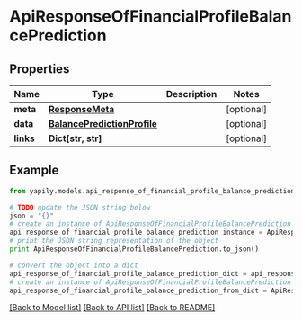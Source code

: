 # ApiResponseOfFinancialProfileBalancePrediction


## Properties
Name | Type | Description | Notes
------------ | ------------- | ------------- | -------------
**meta** | [**ResponseMeta**](ResponseMeta.md) |  | [optional] 
**data** | [**BalancePredictionProfile**](BalancePredictionProfile.md) |  | [optional] 
**links** | **Dict[str, str]** |  | [optional] 

## Example

```python
from yapily.models.api_response_of_financial_profile_balance_prediction import ApiResponseOfFinancialProfileBalancePrediction

# TODO update the JSON string below
json = "{}"
# create an instance of ApiResponseOfFinancialProfileBalancePrediction from a JSON string
api_response_of_financial_profile_balance_prediction_instance = ApiResponseOfFinancialProfileBalancePrediction.from_json(json)
# print the JSON string representation of the object
print ApiResponseOfFinancialProfileBalancePrediction.to_json()

# convert the object into a dict
api_response_of_financial_profile_balance_prediction_dict = api_response_of_financial_profile_balance_prediction_instance.to_dict()
# create an instance of ApiResponseOfFinancialProfileBalancePrediction from a dict
api_response_of_financial_profile_balance_prediction_from_dict = ApiResponseOfFinancialProfileBalancePrediction.from_dict(api_response_of_financial_profile_balance_prediction_dict)
```
[[Back to Model list]](../README.md#documentation-for-models) [[Back to API list]](../README.md#documentation-for-api-endpoints) [[Back to README]](../README.md)


